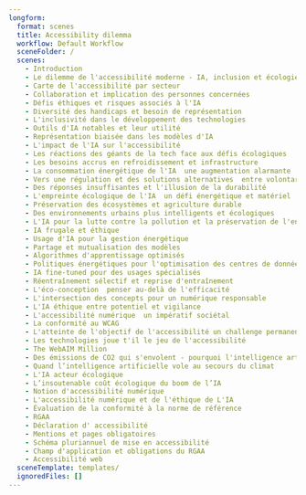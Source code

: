 ```yaml
---
longform:
  format: scenes
  title: Accessibility dilemma
  workflow: Default Workflow
  sceneFolder: /
  scenes:
    - Introduction
    - Le dilemme de l'accessibilité moderne - IA, inclusion et écologie
    - Carte de l'accessibilité par secteur
    - Collaboration et implication des personnes concernées
    - Défis éthiques et risques associés à l'IA
    - Diversité des handicaps et besoin de représentation
    - L'inclusivité dans le développement des technologies
    - Outils d'IA notables et leur utilité
    - Représentation biaisée dans les modèles d'IA
    - L'impact de l'IA sur l'accessibilité
    - Les réactions des géants de la tech face aux défis écologiques
    - Les besoins accrus en refroidissement et infrastructure
    - La consommation énergétique de l'IA  une augmentation alarmante
    - Vers une régulation et des solutions alternatives  entre volontarisme et limites
    - Des réponses insuffisantes et l'illusion de la durabilité
    - L'empreinte écologique de l'IA  un défi énergétique et matériel
    - Préservation des écosystèmes et agriculture durable
    - Des environnements urbains plus intelligents et écologiques
    - L'IA pour la lutte contre la pollution et la préservation de l'environnement
    - IA frugale et éthique
    - Usage d'IA pour la gestion énergétique
    - Partage et mutualisation des modèles
    - Algorithmes d'apprentissage optimisés
    - Politiques énergétiques pour l'optimisation des centres de données
    - IA fine-tuned pour des usages spécialisés
    - Réentraînement sélectif et reprise d'entraînement
    - L'éco-conception  penser au-delà de l'efficacité
    - L'intersection des concepts pour un numérique responsable
    - L'IA éthique entre potentiel et vigilance
    - L'accessibilité numérique  un impératif sociétal
    - La conformité au WCAG
    - L'atteinte de l'objectif de l'accessibilité un challenge permanent
    - Les technologies joue t'il le jeu de l'accessibilité
    - The WebAIM Million
    - Des émissions de CO2 qui s'envolent - pourquoi l'intelligence artificielle est-elle si énergivore?
    - Quand l’intelligence artificielle vole au secours du climat
    - L'IA acteur écologique
    - L’insoutenable coût écologique du boom de l’IA
    - Notion d'accessibilité numérique
    - L'accessibilité numérique et de l'éthique de L'IA
    - Évaluation de la conformité à la norme de référence
    - RGAA
    - Déclaration d' accessibilité
    - Mentions et pages obligatoires
    - Schéma pluriannuel de mise en accessibilité
    - Champ d'application et obligations du RGAA
    - Accessibilité web
  sceneTemplate: templates/
  ignoredFiles: []
---
```

